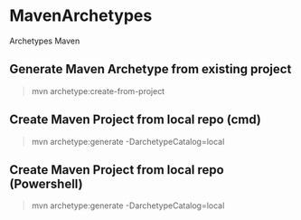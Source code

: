# MavenArchetypes
Archetypes Maven
## Generate Maven Archetype from existing project
> mvn archetype:create-from-project
## Create Maven Project from local repo (cmd)
> mvn archetype:generate -DarchetypeCatalog=local
## Create Maven Project from local repo (Powershell)
> mvn archetype:generate -DarchetypeCatalog=local
